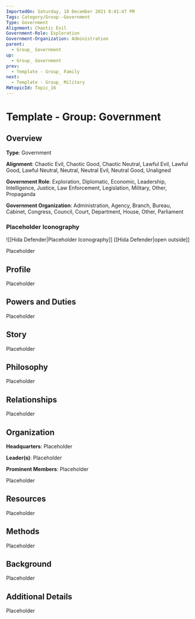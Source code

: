 ```yaml
---
ImportedOn: Saturday, 18 December 2021 8:41:47 PM
Tags: Category/Group--Government
Type: Government
Alignment: Chaotic Evil
Government-Role: Exploration
Government-Organization: Administration
parent:
  - Group_ Government
up:
  - Group_ Government
prev:
  - Template - Group_ Family
next:
  - Template - Group_ Military
RWtopicId: Topic_16
---
```

# Template - Group: Government
## Overview
**Type**: Government

**Alignment**: Chaotic Evil, Chaotic Good, Chaotic Neutral, Lawful Evil, Lawful Good, Lawful Neutral, Neutral, Neutral Evil, Neutral Good, Unaligned

**Government Role**: Exploration, Diplomatic, Economic, Leadership, Intelligence, Justice, Law Enforcement, Legislation, Military, Other, Propaganda

**Government Organization**: Administration, Agency, Branch, Bureau, Cabinet, Congress, Council, Court, Department, House, Other, Parliament

### Placeholder Iconography
![[Hida Defender|Placeholder Iconography]]
[[Hida Defender|open outside]]

Placeholder

## Profile
Placeholder

## Powers and Duties
Placeholder

## Story
Placeholder

## Philosophy
Placeholder

## Relationships
Placeholder

## Organization
**Headquarters**: Placeholder

**Leader(s)**: Placeholder

**Prominent Members**: Placeholder

Placeholder

## Resources
Placeholder

## Methods
Placeholder

## Background
Placeholder

## Additional Details
Placeholder

